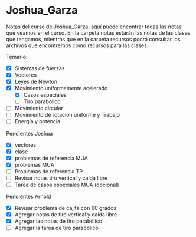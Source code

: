 # Joshua_Garza
Notas del curso de Joshua_Garza, aquí puede encontrar todas las notas que veamos en el curso.
En la carpeta notas estarán las notas de las clases que tengamos, mientras que en la carpeta recursos podrá consultar los archivos que encontremos como recursos para las clases.

Temario:
- [x] Sistemas de fuerzas
- [x] Vectores
- [x] Leyes de Newton 
- [x] Movimiento uniformemente acelerado
  - [x] Casos especiales
  - [ ] Tiro parabólico
- [ ] Movimiento circular
- [ ] Movimiento de rotación uniforme y Trabajo
- [ ] Energía y potencia. 

Pendientes Joshua
- [x] vectores
- [x] clase
- [x] problemas de referencia MUA
- [x] problemas MUA
- [ ] Problemas de referencia TP
- [ ] Revisar notas tiro vertical y caída libre
- [ ] Tarea de casos especiales MUA (opcional)

Pendientes Arnold
- [x] Revisar problema de cajita con 60 grados
- [x] Agregar notas de tiro vertical y caída libre
- [x] Agregar las notas de tiro parabólico
- [ ] Agregar la tarea de tiro parabólico